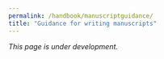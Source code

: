 ```yaml
---
permalink: /handbook/manuscriptguidance/
title: "Guidance for writing manuscripts"
---
```


_This page is under development._ 